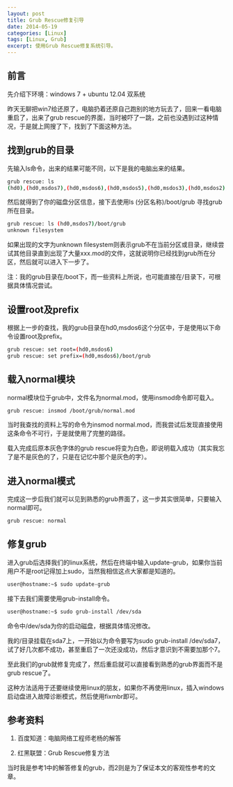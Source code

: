 ```yaml
---
layout: post
title: Grub Rescue修复引导
date: 2014-05-19
categories: [Linux]
tags: [Linux, Grub]
excerpt: 使用Grub Rescue修复系统引导。
---
```


## 前言

先介绍下环境：windows 7 + ubuntu 12.04 双系统

昨天无聊把win7给还原了，电脑扔着还原自己跑别的地方玩去了，回来一看电脑重启了，出来了grub rescue的界面，当时被吓了一跳，之前也没遇到过这种情况，于是就上网搜了下，找到了下面这种方法。

## 找到grub的目录

先输入ls命令，出来的结果可能不同，以下是我的电脑出来的结果。

```bash
grub rescue: ls
(hd0),(hd0,msdos7),(hd0,msdos6),(hd0,msdos5),(hd0,msdos3),(hd0,msdos2),(hd0,msdos1)
```

然后就得到了你的磁盘分区信息，接下去使用ls (分区名称)/boot/grub 寻找grub所在目录。

```bash
grub rescue: ls (hd0,msdos7)/boot/grub
unknown filesystem
```

如果出现的文字为unknown filesystem则表示grub不在当前分区或目录，继续尝试其他目录直到出现了大量xxx.mod的文件，这就说明你已经找到grub所在分区，然后就可以进入下一步了。

注：我的grub目录在/boot下，而一些资料上所说，也可能直接在/目录下，可根据具体情况尝试。

## 设置root及prefix

根据上一步的查找，我的grub目录在hd0,msdos6这个分区中，于是使用以下命令设置root及prefix。

```bash
grub rescue: set root=(hd0,msdos6)
grub rescue: set prefix=(hd0,msdos6)/boot/grub
```

## 载入normal模块

normal模块位于grub中，文件名为normal.mod，使用insmod命令即可载入。

```bash
grub rescue: insmod /boot/grub/normal.mod
```

当时我查找的资料上写的命令为insmod normal.mod，而我尝试后发现直接使用这条命令不可行，于是就使用了完整的路径。

载入完成后原本灰色字体的grub rescue将变为白色，即说明载入成功（其实我忘了是不是灰色的了，只是在记忆中那个是灰色的字）。

## 进入normal模式

完成这一步后我们就可以见到熟悉的grub界面了，这一步其实很简单，只要输入normal即可。

```bash
grub rescue: normal
```

## 修复grub

进入grub后选择我们的linux系统，然后在终端中输入update-grub，如果你当前用户不是root记得加上sudo，当然我相信这点大家都是知道的。

```bash
user@hostname:~$ sudo update-grub
```

接下去我们需要使用grub-install命令。

```bash
user@hostname:~$ sudo grub-install /dev/sda
```

命令中/dev/sda为你的启动磁盘，根据具体情况修改。

我的/目录挂载在sda7上，一开始以为命令要写为sudo grub-install /dev/sda7，试了好几次都不成功，甚至重启了一次还没成功，然后才意识到不需要加那个7。

至此我们的grub就修复完成了，然后重启就可以直接看到熟悉的grub界面而不是grub rescue了。

这种方法适用于还要继续使用linux的朋友，如果你不再使用linux，插入windows启动盘进入故障诊断模式，然后使用fixmbr即可。

## 参考资料

1. 百度知道：电脑网络工程师老杨的解答

2. 红黑联盟：Grub Rescue修复方法

当时我是参考1中的解答修复的grub，而2则是为了保证本文的客观性参考的文章。